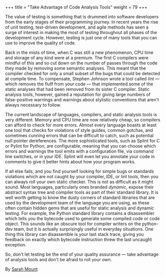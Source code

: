 +++
title = "Take Advantage of Code Analysis Tools"
weight = 79
+++

The value of testing is something that is drummed into software developers from the early stages of their programming journey. In recent years the rise of unit testing, test-driven development, and agile methods has seen a surge of interest in making the most of testing throughout all phases of the development cycle. However, testing is just one of many tools that you can use to improve the quality of code.

Back in the mists of time, when C was still a new phenomenon, CPU time and storage of any kind were at a premium. The first C compilers were mindful of this and so cut down on the number of passes through the code they made by removing some semantic analyses. This meant that the compiler checked for only a small subset of the bugs that could be detected at compile time. To compensate, Stephen Johnson wrote a tool called *lint* — which removes the fluff from your code — that implemented some of the static analyses that had been removed from its sister C compiler. Static analysis tools, however, gained a reputation for giving large numbers of false-positive warnings and warnings about stylistic conventions that aren't always necessary to follow.

The current landscape of languages, compilers, and static analysis tools is very different. Memory and CPU time are now relatively cheap, so compilers can afford to check for more errors. Almost every language boasts at least one tool that checks for violations of style guides, common gotchas, and sometimes cunning errors that can be difficult to catch, such as potential null pointer dereferences. The more sophisticated tools, such as Splint for C or Pylint for Python, are configurable, meaning that you can choose which errors and warnings the tool emits with a configuration file, via command line switches, or in your IDE. Splint will even let you annotate your code in comments to give it better hints about how your program works.

If all else fails, and you find yourself looking for simple bugs or standards violations which are not caught by your compiler, IDE, or lint tools, then you can always roll your own static checker. This is not as difficult as it might sound. Most languages, particularly ones branded *dynamic*, expose their abstract syntax tree and compiler tools as part of their standard library. It is well worth getting to know the dusty corners of standard libraries that are used by the development team of the language you are using, as these often contain hidden gems that are useful for static analysis and dynamic testing. For example, the Python standard library contains a disassembler which tells you the bytecode used to generate some compiled code or code object. This sounds like an obscure tool for compiler writers on the python-dev team, but it is actually surprisingly useful in everyday situations. One thing this library can disassemble is your last stack trace, giving you feedback on exactly which bytecode instruction threw the last uncaught exception.

So, don't let testing be the end of your quality assurance — take advantage of analysis tools and don't be afraid to roll your own.

By [Sarah Mount](http://programmer.97things.oreilly.com/wiki/index.php/Sarah_Mount)